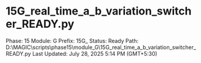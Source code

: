 # 15G_real_time_a_b_variation_switcher_READY.py

Phase: 15
Module: G
Prefix: 15G_
Status: Ready
Path: D:\MAGIC\scripts\phase15\module_G\15G_real_time_a_b_variation_switcher_READY.py
Last Updated: July 28, 2025 5:14 PM (GMT+5:30)